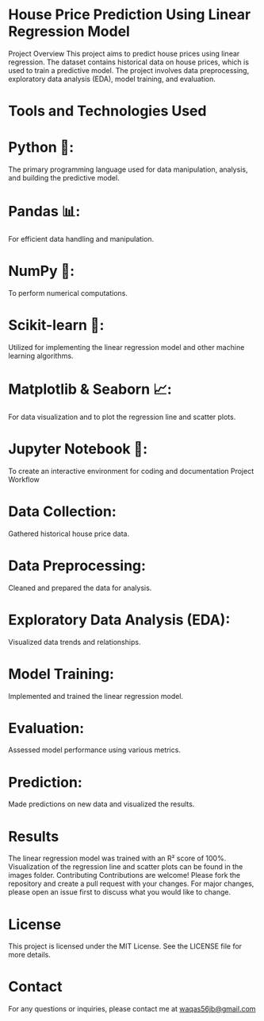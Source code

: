 # House Price Prediction Using Linear Regression Model
Project Overview
This project aims to predict house prices using linear regression. The dataset contains historical data on house prices, which is used to train a predictive model. The project involves data preprocessing, exploratory data analysis (EDA), model training, and evaluation.

# Tools and Technologies Used
# Python 🐍: 
The primary programming language used for data manipulation, analysis, and building the predictive model.
# Pandas 📊:
For efficient data handling and manipulation.
# NumPy 🔢:
To perform numerical computations.
# Scikit-learn 🧠:
Utilized for implementing the linear regression model and other machine learning algorithms.
# Matplotlib & Seaborn 📈:
For data visualization and to plot the regression line and scatter plots.
# Jupyter Notebook 📓: 
To create an interactive environment for coding and documentation
Project Workflow
# Data Collection: 
Gathered historical house price data.
# Data Preprocessing:
Cleaned and prepared the data for analysis.
# Exploratory Data Analysis (EDA):
Visualized data trends and relationships.
# Model Training:
Implemented and trained the linear regression model.
# Evaluation: 
Assessed model performance using various metrics.
# Prediction: 
Made predictions on new data and visualized the results.
# Results
The linear regression model was trained with an R² score of 100%.
Visualization of the regression line and scatter plots can be found in the images folder.
Contributing
Contributions are welcome! Please fork the repository and create a pull request with your changes. For major changes, please open an issue first to discuss what you would like to change.

# License
This project is licensed under the MIT License. See the LICENSE file for more details.

# Contact
For any questions or inquiries, please contact me at waqas56jb@gmail.com

